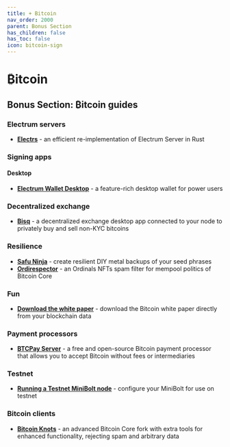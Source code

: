 ```yaml
---
title: + Bitcoin
nav_order: 2000
parent: Bonus Section
has_children: false
has_toc: false
icon: bitcoin-sign
---
```


# ₿itcoin

## Bonus Section: ₿itcoin guides

### Electrum servers

* [**Electrs**](electrs.md) - an efficient re-implementation of Electrum Server in Rust

### Signing apps

#### Desktop

* [**Electrum Wallet Desktop**](electrum-wallet-desktop.md) - a feature-rich desktop wallet for power users

### Decentralized exchange

* [**Bisq**](bisq.md) - a decentralized exchange desktop app connected to your node to privately buy and sell non-KYC bitcoins

### Resilience

* [**Safu Ninja**](safu-ninja.md) - create resilient DIY metal backups of your seed phrases
* [**Ordirespector**](ordisrespector.md) - an Ordinals NFTs spam filter for mempool politics of Bitcoin Core

### Fun

* [**Download the white paper**](white-paper.md) - download the Bitcoin white paper directly from your blockchain data

### Payment processors

* [**BTCPay Server**](../../bonus-guides/bitcoin/btcpay-server.md) - a free and open-source Bitcoin payment processor that allows you to accept Bitcoin without fees or intermediaries

### Testnet

* [**Running a Testnet MiniBolt node**](minibolt-on-testnet.md) - configure your MiniBolt for use on testnet

### Bitcoin clients

* [**Bitcoin Knots**](../../bonus-guides/bitcoin/bitcoin-knots.md) - an advanced Bitcoin Core fork with extra tools for enhanced functionality, rejecting spam and arbitrary data
